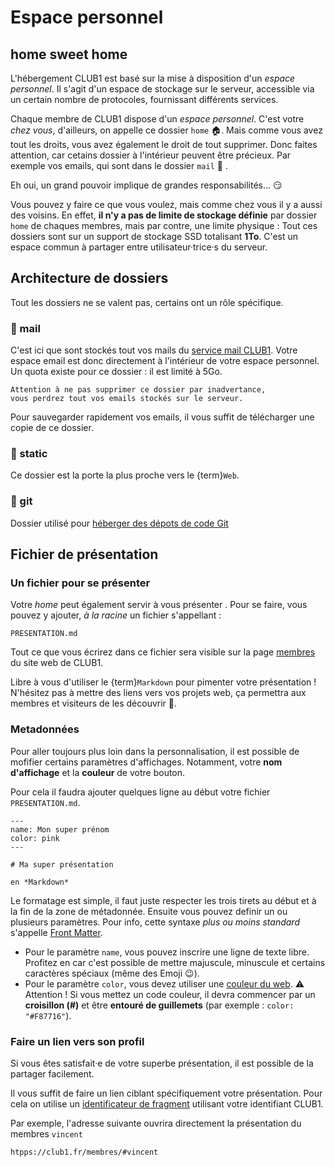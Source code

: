 Espace personnel
================

home sweet home
---------------

L'hébergement CLUB1 est basé sur la mise à disposition d'un *espace personnel*.
Il s'agit d'un espace de stockage sur le serveur, accessible via un certain
nombre de protocoles, fournissant différents services.


Chaque membre de CLUB1 dispose d'un *espace personnel*.
C'est votre *chez vous*, d'ailleurs, on appelle ce dossier `home` 🏠.
Mais comme vous avez tout les droits, vous avez également le droit de tout supprimer.
Donc faites attention, car cetains dossier à l'intérieur peuvent être précieux.
Par exemple vos emails, qui sont dans le dossier `mail` 🤯 .

Eh oui, un grand pouvoir implique de grandes responsabilités... 😏

Vous pouvez y faire ce que vous voulez, mais comme chez vous il y a aussi des voisins.
En effet, __il n'y a pas de limite de stockage définie__ par dossier `home` de chaques membres,
mais par contre, une limite physique :
Tout ces dossiers sont sur un support de stockage SSD totalisant __1To__.
C'est un espace commun à partager entre utilisateur&middot;trice&middot;s du serveur.


Architecture de dossiers
------------------------

Tout les dossiers ne se valent pas, certains ont un rôle spécifique.

### 📁 mail

C'est ici que sont stockés tout vos mails du [service mail CLUB1](/services/email.md).
Votre espace email est donc directement à l'intérieur de votre espace personnel.
Un quota existe pour ce dossier : il est limité à 5Go.

```{danger}
Attention à ne pas supprimer ce dossier par inadvertance,
vous perdrez tout vos emails stockés sur le serveur.
```

Pour sauvegarder rapidement vos emails,
il vous suffit de télécharger une copie de ce dossier.

### 📁 static

Ce dossier est la porte la plus proche vers le {term}`Web`.

### 📁 git

Dossier utilisé pour [héberger des dépots de code Git](/services/git.md)



Fichier de présentation
-----------------------


### Un fichier pour se présenter

Votre *home* peut également servir à vous présenter .
Pour se faire, vous pouvez y ajouter, *à la racine* un fichier s'appellant :

```
PRESENTATION.md
```

Tout ce que vous écrirez dans ce fichier sera visible sur la page
[membres](https://club1.fr/membres) du site web de CLUB1.

Libre à vous d'utiliser le {term}`Markdown` pour pimenter votre présentation !
N'hésitez pas à mettre des liens vers vos projets web,
ça permettra aux membres et visiteurs de les découvrir 🔎️.



### Metadonnées

Pour aller toujours plus loin dans la personnalisation,
il est possible de mofifier certains paramètres d'affichages.
Notamment, votre __nom d'affichage__ et la __couleur__ de votre bouton.

Pour cela il faudra ajouter quelques ligne au début votre fichier `PRESENTATION.md`.

```
---
name: Mon super prénom
color: pink
---

# Ma super présentation

en *Markdown*

```
Le formatage est simple,
il faut juste respecter les trois tirets au début et à la fin de la zone de métadonnée.
Ensuite vous pouvez definir un ou plusieurs paramètres.
Pour info, cette syntaxe *plus ou moins standard* s'appelle [Front Matter](https://jekyllrb.com/docs/front-matter/).


- Pour le paramètre `name`, vous pouvez inscrire une ligne de texte libre. Profitez en car c'est possible de mettre majuscule, minuscule et certains caractères spéciaux (même des Emoji 😉).
- Pour le paramètre `color`,
vous devez utiliser une [couleur du web](https://fr.wikipedia.org/wiki/Couleur_du_Web#Noms_de_couleurs_SVG_1.0).
⚠️ Attention ! Si vous mettez un code couleur, il devra commencer par un __croisillon (#)__
et être __entouré de guillemets__ (par exemple : `color: "#F87716"`).




### Faire un lien vers son profil

Si vous êtes satisfait&middot;e de votre superbe présentation,
il est possible de la partager facilement.

Il vous suffit de faire un lien ciblant spécifiquement votre présentation.
Pour cela on utilise un [identificateur de fragment](https://fr.wikipedia.org/wiki/Identificateur_de_fragment)
utilisant votre identifiant CLUB1.

Par exemple, l'adresse suivante ouvrira directement la présentation du membres `vincent`

```
htpps://club1.fr/membres/#vincent
```


